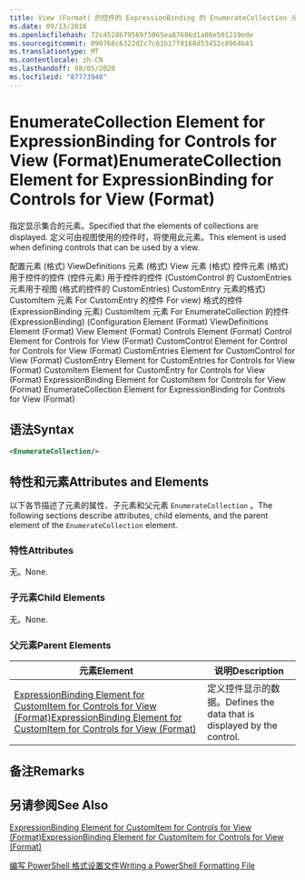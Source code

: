 ```yaml
---
title: View (Format) 的控件的 ExpressionBinding 的 EnumerateCollection 元素 |Microsoft Docs
ms.date: 09/13/2016
ms.openlocfilehash: 72c4528b79569f5065ea87696d1a08e501219ede
ms.sourcegitcommit: 0907b8c6322d2c7c61b17f8168d53452c8964b41
ms.translationtype: MT
ms.contentlocale: zh-CN
ms.lasthandoff: 08/05/2020
ms.locfileid: "87773940"
---
```

# <a name="enumeratecollection-element-for-expressionbinding-for-controls-for-view-format"></a><span data-ttu-id="11d2d-102">EnumerateCollection Element for ExpressionBinding for Controls for View (Format)</span><span class="sxs-lookup"><span data-stu-id="11d2d-102">EnumerateCollection Element for ExpressionBinding for Controls for View (Format)</span></span>

<span data-ttu-id="11d2d-103">指定显示集合的元素。</span><span class="sxs-lookup"><span data-stu-id="11d2d-103">Specified that the elements of collections are displayed.</span></span> <span data-ttu-id="11d2d-104">定义可由视图使用的控件时，将使用此元素。</span><span class="sxs-lookup"><span data-stu-id="11d2d-104">This element is used when defining controls that can be used by a view.</span></span>

<span data-ttu-id="11d2d-105">配置元素 (格式) ViewDefinitions 元素 (格式) View 元素 (格式) 控件元素 (格式) 用于控件的控件 (控件元素) 用于控件的控件 (CustomControl 的 CustomEntries 元素用于视图 (格式的控件的 CustomEntries) CustomEntry 元素的格式) CustomItem 元素 For CustomEntry 的控件 For view) 格式的控件 (ExpressionBinding 元素) CustomItem 元素 For EnumerateCollection 的控件 (ExpressionBinding)  (</span><span class="sxs-lookup"><span data-stu-id="11d2d-105">Configuration Element (Format) ViewDefinitions Element (Format) View Element (Format) Controls Element (Format) Control Element for Controls for View (Format) CustomControl Element for Control for Controls for View (Format) CustomEntries Element for CustomControl for View (Format) CustomEntry Element for CustomEntries for Controls for View (Format) CustomItem Element for CustomEntry for Controls for View (Format) ExpressionBinding Element for CustomItem for Controls for View (Format) EnumerateCollection Element for ExpressionBinding for Controls for View (Format)</span></span>

## <a name="syntax"></a><span data-ttu-id="11d2d-106">语法</span><span class="sxs-lookup"><span data-stu-id="11d2d-106">Syntax</span></span>

```xml
<EnumerateCollection/>
```

## <a name="attributes-and-elements"></a><span data-ttu-id="11d2d-107">特性和元素</span><span class="sxs-lookup"><span data-stu-id="11d2d-107">Attributes and Elements</span></span>

<span data-ttu-id="11d2d-108">以下各节描述了元素的属性、子元素和父元素 `EnumerateCollection` 。</span><span class="sxs-lookup"><span data-stu-id="11d2d-108">The following sections describe attributes, child elements, and the parent element of the `EnumerateCollection` element.</span></span>

### <a name="attributes"></a><span data-ttu-id="11d2d-109">特性</span><span class="sxs-lookup"><span data-stu-id="11d2d-109">Attributes</span></span>

<span data-ttu-id="11d2d-110">无。</span><span class="sxs-lookup"><span data-stu-id="11d2d-110">None.</span></span>

### <a name="child-elements"></a><span data-ttu-id="11d2d-111">子元素</span><span class="sxs-lookup"><span data-stu-id="11d2d-111">Child Elements</span></span>

<span data-ttu-id="11d2d-112">无。</span><span class="sxs-lookup"><span data-stu-id="11d2d-112">None.</span></span>

### <a name="parent-elements"></a><span data-ttu-id="11d2d-113">父元素</span><span class="sxs-lookup"><span data-stu-id="11d2d-113">Parent Elements</span></span>

|<span data-ttu-id="11d2d-114">元素</span><span class="sxs-lookup"><span data-stu-id="11d2d-114">Element</span></span>|<span data-ttu-id="11d2d-115">说明</span><span class="sxs-lookup"><span data-stu-id="11d2d-115">Description</span></span>|
|-------------|-----------------|
|[<span data-ttu-id="11d2d-116">ExpressionBinding Element for CustomItem for Controls for View (Format)</span><span class="sxs-lookup"><span data-stu-id="11d2d-116">ExpressionBinding Element for CustomItem for Controls for View (Format)</span></span>](./expressionbinding-element-for-customitem-for-controls-for-view-format.md)|<span data-ttu-id="11d2d-117">定义控件显示的数据。</span><span class="sxs-lookup"><span data-stu-id="11d2d-117">Defines the data that is displayed by the control.</span></span>|

## <a name="remarks"></a><span data-ttu-id="11d2d-118">备注</span><span class="sxs-lookup"><span data-stu-id="11d2d-118">Remarks</span></span>

## <a name="see-also"></a><span data-ttu-id="11d2d-119">另请参阅</span><span class="sxs-lookup"><span data-stu-id="11d2d-119">See Also</span></span>

[<span data-ttu-id="11d2d-120">ExpressionBinding Element for CustomItem for Controls for View (Format)</span><span class="sxs-lookup"><span data-stu-id="11d2d-120">ExpressionBinding Element for CustomItem for Controls for View (Format)</span></span>](./expressionbinding-element-for-customitem-for-controls-for-view-format.md)

[<span data-ttu-id="11d2d-121">编写 PowerShell 格式设置文件</span><span class="sxs-lookup"><span data-stu-id="11d2d-121">Writing a PowerShell Formatting File</span></span>](./writing-a-powershell-formatting-file.md)
